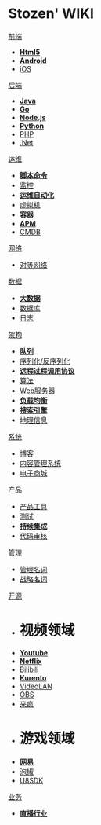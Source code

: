 # Stozen' WIKI

[前端]()

 * [<span class="fa fa-html5" aria-hidden="true"></span> **Html5**](/client/html5/overview.md)
 * [<span class="fa fa-android" aria-hidden="true"></span> **Android**](/client/android/overview.md)
 * [<span class="fa fa-apple" aria-hidden="true"></span> iOS](/client/ios/overview.md)

[后端]()

 * [**Java**](/server/java/overview.md)
 * [**Go**](/server/go/overview.md)
 * [**Node.js**](/server/nodejs/overview.md)
 * [**Python**](/server/python/overview.md)
 * [PHP](/server/php/overview.md)
 * [.Net](/server/dotnet/overview.md)

[运维]()

  * [<span class="fa fa-hashtag" aria-hidden="true"></span> **脚本命令**](/operation/shell/overview.md)
  * [<span class="fa fa-desktop" aria-hidden="true"></span> 监控](/operation/monitor/overview.md)
  * [**运维自动化**](/operation/auto-ops/overview.md)
  * [虚拟机](/operation/vm/overview.md)
  * [**容器**](/operation/container/overview.md)
  * [**APM**](/operation/apm.md)
  * [CMDB](/operation/cmdb.md)

[网络]()

  * [<span class="fa fa-globe" aria-hidden="true"></span> 对等网络](/networking/p2p/overview.md)
  
[数据]()

  * [<span class="fa fa-database" aria-hidden="true"></span> **大数据**](/data/bigdata/overview.md)
  * [<span class="fa fa-database" aria-hidden="true"></span> 数据库](/data/database/overview.md)
  * [<span class="fa fa-file-text" aria-hidden="true"></span> 日志](/data/logger/overview.md)
  
[架构]()

  * [**队列**](/architecture/queue.md)
  * [序列化/反序列化](/architecture/serialization.md)
  * [**远程过程调用协议**](/architecture/rpc.md)
  * [算法](/architecture/algorithm.md)
  * [Web服务器](/architecture/webserver.md)
  * [**负载均衡**](/architecture/load-balance.md)
  * [**搜索引擎**](/architecture/search-engine.md)
  * [地理信息](/architecture/location.md)

[系统]()

  * [<span class="fa fa-wordpress" aria-hidden="true"></span> 博客](/system/blog.md)
  * [<span class="fa fa-joomla" aria-hidden="true"></span> 内容管理系统](/system/cms.md)
  * [<span class="fa fa-shopping-cart" aria-hidden="true"></span> 电子商城](/system/emall.md)

[产品]()

  * [<span class="fa fa-product-hunt" aria-hidden="true"></span> 产品工具](/product/tool.md)
  * [测试](/product/testing.md)
  * [**持续集成**](/product/continuous-integration.md)
  * [代码审核](/product/codereview.md)

[管理]()

 * [管理名词](/management/management-keywords.md)
 * [战略名词](/management/strategy-keywords.md)

[开源]()

  * # 视频领域
  * [<span class="fa fa-youtube-play" aria-hidden="true"></span> **Youtube**](/video/youtube.md)
  * [**Netflix**](/video/netflix.md)
  * [Bilibili](/video/bilibili.md)
  * [**Kurento**](/video/kurento.md)
  * [VideoLAN](/video/videolan.md)
  * [OBS](/video/obs.md)
  * [来疯](/video/laifeng.md)
  * # 游戏领域
  * [**网易**](/game/netease.md)
  * [泡椒](/game/paojiao.md)
  * [U8SDK](/game/u8sdk.md)

[业务]()

  * [**直播行业**](/business/broadcaster.md)

